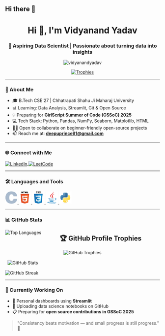 ## Hi there 👋

<h1 align="center">Hi 👋, I'm Vidyanand Yadav</h1>
<h3 align="center">🎯 Aspiring Data Scientist | Passionate about turning data into insights</h3>

<p align="center"> <img src="https://komarev.com/ghpvc/?username=vidyanandyadav&label=Profile%20views&color=0e75b6&style=flat" alt="vidyanandyadav" /> </p>

<p align="center"> 
  <a href="https://github.com/ryo-ma/github-profile-trophy"><img src="https://github-profile-trophy.vercel.app/?username=vidyanandyadav&theme=onedark" alt="Trophies" /></a> 
</p>

---

### 🚀 About Me

- 🎓 B.Tech CSE'27 | Chhatrapati Shahu Ji Maharaj University  
- 📊 Learning: Data Analysis, Streamlit, Git & Open Source  
- 💡 Preparing for **GirlScript Summer of Code (GSSoC) 2025**  
- 💻 Tech Stack: Python, Pandas, NumPy, Seaborn, Matplotlib, HTML  
- 🧑‍💼 Open to collaborate on beginner-friendly open-source projects  
- 📫 Reach me at: **deepuprince91@gmail.com**

---

### 🌐 Connect with Me

<p align="left">
  <a href="https://linkedin.com/in/vidyanand-yadav-481109322" target="blank">
    <img align="center" src="https://raw.githubusercontent.com/rahuldkjain/github-profile-readme-generator/master/src/images/icons/Social/linked-in-alt.svg" alt="LinkedIn" height="30" width="40" />
  </a>
  <a href="https://www.leetcode.com/vidyanand_1863" target="blank">
    <img align="center" src="https://raw.githubusercontent.com/rahuldkjain/github-profile-readme-generator/master/src/images/icons/Social/leet-code.svg" alt="LeetCode" height="30" width="40" />
  </a>
</p>

---

### 🛠️ Languages and Tools

<p align="left">
  <a href="https://www.cprogramming.com/" target="_blank" rel="noreferrer"> 
    <img src="https://raw.githubusercontent.com/devicons/devicon/master/icons/c/c-original.svg" alt="C" width="40" height="40"/> 
  </a> 
  <a href="https://www.w3.org/html/" target="_blank" rel="noreferrer"> 
    <img src="https://raw.githubusercontent.com/devicons/devicon/master/icons/html5/html5-original-wordmark.svg" alt="HTML" width="40" height="40"/> 
  </a> 
  <a href="https://www.w3schools.com/css/" target="_blank" rel="noreferrer"> 
    <img src="https://raw.githubusercontent.com/devicons/devicon/master/icons/css3/css3-original-wordmark.svg" alt="CSS" width="40" height="40"/> 
  </a> 
  <a href="https://www.java.com" target="_blank" rel="noreferrer"> 
    <img src="https://raw.githubusercontent.com/devicons/devicon/master/icons/java/java-original.svg" alt="Java" width="40" height="40"/> 
  </a> 
  <a href="https://www.python.org" target="_blank" rel="noreferrer"> 
    <img src="https://raw.githubusercontent.com/devicons/devicon/master/icons/python/python-original.svg" alt="Python" width="40" height="40"/> 
  </a> 
</p>

---

### 📊 GitHub Stats

<p>
  <img align="left" src="https://github-readme-stats.vercel.app/api/top-langs?username=vidyanandyadav&show_icons=true&locale=en&layout=compact" alt="Top Languages" />
</p>
<h2 align="center">🏆 GitHub Profile Trophies</h2>

<p align="center">
  <img src="https://github-profile-trophy.vercel.app/?username=vidyanandyadav&theme=onedark&title=Stars,Followers,Commits,Repositories,PullRequest,Issues" alt="GitHub Trophies" />
</p>


<p>&nbsp;
  <img align="center" src="https://github-readme-stats.vercel.app/api?username=vidyanandyadav&show_icons=true&locale=en" alt="GitHub Stats" />
</p>

<p>
  <img align="center" src="https://github-readme-streak-stats.herokuapp.com/?user=vidyanandyadav&" alt="GitHub Streak" />
</p>

---

### 🌱 Currently Working On

- 📌 Personal dashboards using **Streamlit**
- 📁 Uploading data science notebooks on GitHub
- 📋 Preparing for **open source contributions in GSSoC 2025**

> "Consistency beats motivation — and small progress is still progress." 🚀

